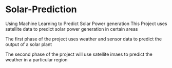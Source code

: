 # Solar-Prediction
Using Machine Learning to Predict Solar Power generation
This Project uses satellite data to predict solar power generation in certain areas

The first phase of the project uses weather and sensor data to predict the output of a solar plant

The second phase of the project will use satellite imaes to predict the weather in a particular region


